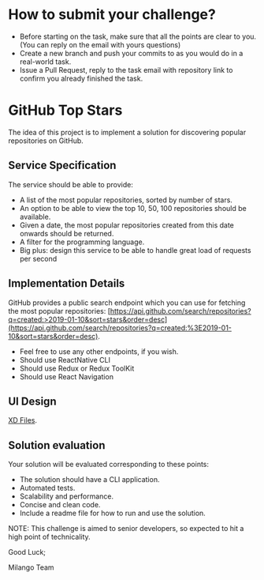 # How to submit your challenge?

- Before starting on the task, make sure that all the points are clear to you. (You can reply on the email with yours questions)
- Create a new branch and push your commits to as you would do in a real-world task.
- Issue a Pull Request, reply to the task email with repository link to confirm you already finished the task.

# GitHub Top Stars

The idea of this project is to implement a solution for discovering popular repositories on GitHub.

## Service Specification

The service should be able to provide:

- A list of the most popular repositories, sorted by number of stars.
- An option to be able to view the top 10, 50, 100 repositories should be available.
- Given a date, the most popular repositories created from this date onwards should be returned.
- A filter for the programming language.
- Big plus: design this service to be able to handle great load of requests per second

## Implementation Details

GitHub provides a public search endpoint which you can use for fetching the most popular repositories: [https://api.github.com/search/repositories?q=created:>2019-01-10&sort=stars&order=desc](https://api.github.com/search/repositories?q=created:%3E2019-01-10&sort=stars&order=desc).

- Feel free to use any other endpoints, if you wish.
- Should use ReactNative CLI
- Should use Redux or Redux ToolKit
- Should use React Navigation

## UI Design
[XD Files](https://drive.google.com/file/d/1v3hMX5awOcYY3eULlXMrWUWAYqWaBbJy/view?usp=sharing).

## Solution evaluation

Your solution will be evaluated corresponding to these points:

- The solution should have a CLI application.
- Automated tests.
- Scalability and performance.
- Concise and clean code.
- Include a readme file for how to run and use the solution.

NOTE: This challenge is aimed to senior developers, so expected to hit a high point of technicality.

Good Luck;

Milango Team
